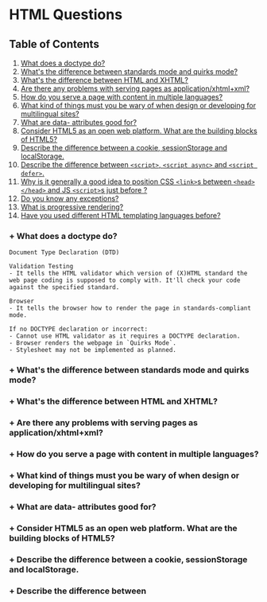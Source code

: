 # HTML Questions

## Table of Contents
1. [What does a doctype do?](#1)
1. [What's the difference between standards mode and quirks mode?](#2)
1. [What's the difference between HTML and XHTML?](#3)
1. [Are there any problems with serving pages as application/xhtml+xml?](#4)
1. [How do you serve a page with content in multiple languages?](#5)
1. [What kind of things must you be wary of when design or developing for multilingual sites?](#6)
1. [What are data- attributes good for?](#7)
1. [Consider HTML5 as an open web platform. What are the building blocks of HTML5?](#8)
1. [Describe the difference between a cookie, sessionStorage and localStorage.](#9)
1. [Describe the difference between `<script>`, `<script async>` and `<script defer>`.](#10)
1. [Why is it generally a good idea to position CSS `<link>`s between `<head></head>` and JS `<script>`s just before </body>?](#11)
1. [Do you know any exceptions?](#12)
1. [What is progressive rendering?](#13)
1. [Have you used different HTML templating languages before?](#14)


### + What does a doctype do?
```
Document Type Declaration (DTD)

Validation Testing
- It tells the HTML validator which version of (X)HTML standard the web page coding is supposed to comply with. It'll check your code against the specified standard.

Browser
- It tells the browser how to render the page in standards-compliant mode.

If no DOCTYPE declaration or incorrect:
- Cannot use HTML validator as it requires a DOCTYPE declaration.
- Browser renders the webpage in `Quirks Mode`.
- Stylesheet may not be implemented as planned.
```

### + What's the difference between standards mode and quirks mode?

### + What's the difference between HTML and XHTML?

### + Are there any problems with serving pages as application/xhtml+xml?

### + How do you serve a page with content in multiple languages?

### + What kind of things must you be wary of when design or developing for multilingual sites?

### + What are data- attributes good for?

### + Consider HTML5 as an open web platform. What are the building blocks of HTML5?

### + Describe the difference between a cookie, sessionStorage and localStorage.

### + Describe the difference between <script>, <script async> and <script defer>.

### + Why is it generally a good idea to position CSS <link>s between <head></head> and JS <script>s just before </body>?
### + Do you know any exceptions?

### + What is progressive rendering?

### + Have you used different HTML templating languages before?